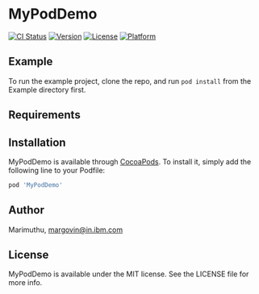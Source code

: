 # MyPodDemo

[![CI Status](https://img.shields.io/travis/satz4ios/MyPodDemo.svg?style=flat)](https://travis-ci.org/satz4ios/MyPodDemo)
[![Version](https://img.shields.io/cocoapods/v/MyPodDemo.svg?style=flat)](https://cocoapods.org/pods/MyPodDemo)
[![License](https://img.shields.io/cocoapods/l/MyPodDemo.svg?style=flat)](https://cocoapods.org/pods/MyPodDemo)
[![Platform](https://img.shields.io/cocoapods/p/MyPodDemo.svg?style=flat)](https://cocoapods.org/pods/MyPodDemo)

## Example

To run the example project, clone the repo, and run `pod install` from the Example directory first.

## Requirements

## Installation

MyPodDemo is available through [CocoaPods](https://cocoapods.org). To install
it, simply add the following line to your Podfile:

```ruby
pod 'MyPodDemo'
```

## Author

Marimuthu, margovin@in.ibm.com

## License

MyPodDemo is available under the MIT license. See the LICENSE file for more info.
